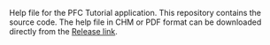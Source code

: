 Help file for the PFC Tutorial application.  This repository contains the source code.  The help file in CHM or PDF format can be downloaded directly from the [Release link](https://github.com/OpenSourcePFCLibraries/PFCTUTOR-help-file-and-source/releases/tag/1.0).
